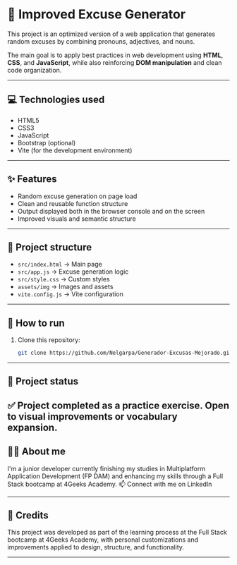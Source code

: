 # 🧠 Improved Excuse Generator

This project is an optimized version of a web application that generates random excuses by combining pronouns, adjectives, and nouns.

The main goal is to apply best practices in web development using **HTML**, **CSS**, and **JavaScript**, while also reinforcing **DOM manipulation** and clean code organization.

---

## 💻 Technologies used

- HTML5  
- CSS3  
- JavaScript  
- Bootstrap (optional)  
- Vite (for the development environment)

---

## ✨ Features

- Random excuse generation on page load  
- Clean and reusable function structure  
- Output displayed both in the browser console and on the screen  
- Improved visuals and semantic structure

---

## 📁 Project structure

- `src/index.html` → Main page  
- `src/app.js` → Excuse generation logic  
- `src/style.css` → Custom styles  
- `assets/img` → Images and assets  
- `vite.config.js` → Vite configuration

---

## 🚀 How to run


1. Clone this repository:
   ```bash
   git clone https://github.com/Nelgarpa/Generador-Excusas-Mejorado.git
---

   
## 📌 Project status
✅ Project completed as a practice exercise. Open to visual improvements or vocabulary expansion.
---

## 🙋‍♀️ About me
I'm a junior developer currently finishing my studies in Multiplatform Application Development (FP DAM) and enhancing my skills through a Full Stack bootcamp at 4Geeks Academy.
📫 Connect with me on LinkedIn

---

## 📝 Credits
This project was developed as part of the learning process at the Full Stack bootcamp at 4Geeks Academy, with personal customizations and improvements applied to design, structure, and functionality.

---